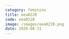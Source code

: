 ```yaml
---
category: feminino
title: eea0220
code: eea0220
image: /images/eea0220.png
date: 2020-08-31
---
```

